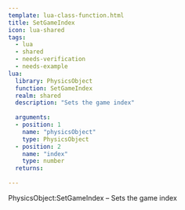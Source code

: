 ```yaml
---
template: lua-class-function.html
title: SetGameIndex
icon: lua-shared
tags:
  - lua
  - shared
  - needs-verification
  - needs-example
lua:
  library: PhysicsObject
  function: SetGameIndex
  realm: shared
  description: "Sets the game index"
  
  arguments:
  - position: 1
    name: "physicsObject"
    type: PhysicsObject
  - position: 2
    name: "index"
    type: number
  returns:
    
---
```


<div class="lua__search__keywords">
PhysicsObject:SetGameIndex &#x2013; Sets the game index
</div>
